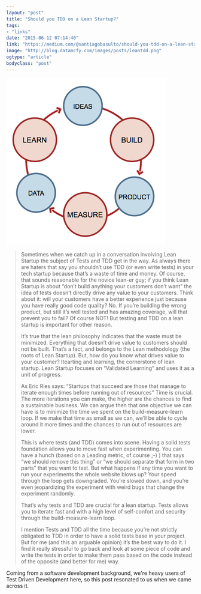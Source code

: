 ```yaml
---
layout: "post"
title: "Should you TDD on a Lean Startup?"
tags: 
- "links"
date: "2015-06-12 07:14:40"
link: "https://medium.com/@santiagobasulto/should-you-tdd-on-a-lean-startup-e810d9b4fb02"
image: "http://blog.datamcfy.com/images/posts/leantdd.png"
ogtype: "article"
bodyclass: "post"
---
```


<div class="box-wrap"><div class="box">
	<img src="/images/posts/leantdd.png" />
</div></div>

> Sometimes when we catch up in a conversation involving Lean Startup the subject of Tests and TDD get in the way. As always there are haters that say you shouldn’t use TDD (or even write tests) in your tech startup because that’s a waste of time and money. Of course, that sounds reasonable for the novice lean-er guy; if you think Lean Startup is about “don’t build anything your customers don’t want” the idea of tests doesn’t directly drive any value to your customers. Think about it: will your customers have a better experience just because you have really good code quality? No. If you’re building the wrong product, but still it’s well tested and has amazing coverage, will that prevent you to fail? Of course NOT! But testing and TDD on a lean startup is important for other reason.
> 
> It’s true that the lean philosophy indicates that the waste must be minimized. Everything that doesn’t drive value to customers should not be built. That’s a fact, and belongs to the Lean methodology (the roots of Lean Startup). But, how do you know what drives value to your customer? Itearting and learning, the cornerstone of lean startup. Lean Startup focuses on “Validated Learning” and uses it as a unit of progress.
> 
> As Eric Ries says: “Startups that succeed are those that manage to iterate enough times before running out of resources” Time is crucial. The more iterations you can make, the higher are the chances to find a sustainable business. We can argue then that one objective we can have is to minimize the time we spent on the build-measure-learn loop. If we make that time as small as we can, we’ll be able to cycle around it more times and the chances to run out of resources are lower.
> 
> This is where tests (and TDD) comes into scene. Having a solid tests foundation allows you to move fast when experimenting. You can have a hunch (based on a Leading metric, of course ;-) ) that says “we should remove this thing” or “we should separate that form in two parts” that you want to test. But what happens if any time you want to run your experiments the whole website blows up? Your speed through the loop gets downgraded. You’re slowed down, and you’re even jeopardizing the experiment with weird bugs that change the experiment randomly.
> 
> That’s why tests and TDD are crucial for a lean startup. Tests allows you to iterate fast and with a high level of self-confort and security through the build-measure-learn loop.
> 
> I mention Tests and TDD all the time because you’re not strictly obligated to TDD in order to have a solid tests base in your project. But for me (and this an arguable opinion) it’s the best way to do it. I find it really stressful to go back and look at some piece of code and write the tests in order to make them pass based on the code instead of the opposite (and better for me) way.

Coming from a software development background, we're heavy users of Test Driven Development here, so this post resonated to us when we came across it.